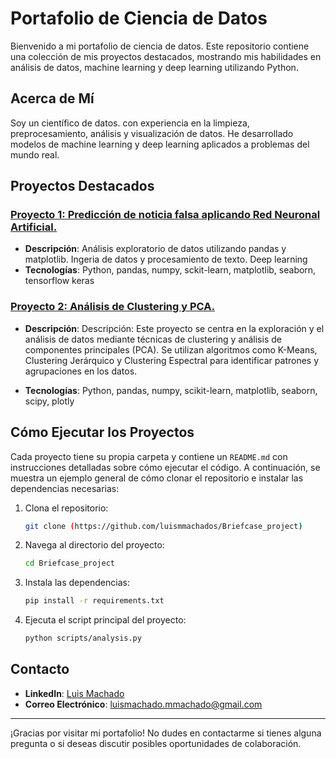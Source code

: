 # Portafolio de Ciencia de Datos

Bienvenido a mi portafolio de ciencia de datos. Este repositorio contiene una colección de mis proyectos destacados, mostrando mis habilidades en análisis de datos, machine learning y deep learning utilizando Python.

## Acerca de Mí

Soy un científico de datos. con experiencia en la limpieza, preprocesamiento, análisis y visualización de datos. He desarrollado modelos de machine learning y deep learning aplicados a problemas del mundo real. 

## Proyectos Destacados

### [Proyecto 1: Predicción de noticia falsa aplicando Red Neuronal Artificial. ](./Project_01)
- **Descripción**: Análisis exploratorio de datos utilizando pandas y matplotlib. Ingeria de datos y procesamiento de texto. Deep learning
- **Tecnologías**: Python, pandas, numpy, sckit-learn, matplotlib, seaborn, tensorflow keras

### [Proyecto 2: Análisis de Clustering y PCA. ](./Project_02)
- **Descripción**: Descripción: Este proyecto se centra en la exploración y el análisis de datos mediante técnicas de clustering y análisis de componentes principales (PCA). Se utilizan algoritmos como K-Means, Clustering Jerárquico y Clustering Espectral para identificar patrones y agrupaciones en los datos.

- **Tecnologías**: Python, pandas, numpy, scikit-learn, matplotlib, seaborn, scipy, plotly
 

## Cómo Ejecutar los Proyectos

Cada proyecto tiene su propia carpeta y contiene un `README.md` con instrucciones detalladas sobre cómo ejecutar el código. A continuación, se muestra un ejemplo general de cómo clonar el repositorio e instalar las dependencias necesarias:

1. Clona el repositorio:
    ```sh
    git clone (https://github.com/luismmachados/Briefcase_project)
    ```

2. Navega al directorio del proyecto:
    ```sh
    cd Briefcase_project
    ```

3. Instala las dependencias:
    ```sh
    pip install -r requirements.txt
    ```

4. Ejecuta el script principal del proyecto:
    ```sh
    python scripts/analysis.py
    ```

## Contacto

- **LinkedIn**: [Luis Machado](https:/www.linkedin.com/in/luismmachados)
- **Correo Electrónico**: luismachado.mmachado@gmail.com


---

¡Gracias por visitar mi portafolio! No dudes en contactarme si tienes alguna pregunta o si deseas discutir posibles oportunidades de colaboración.
